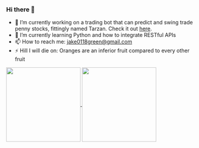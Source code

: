 ### Hi there 👋

- 🔭 I’m currently working on a trading bot that can predict and swing trade penny stocks, fittingly named Tarzan. Check it out [here](https://github.com/greenmachine112/tarzan).
- 🌱 I’m currently learning Python and how to integrate RESTful APIs
- 📫 How to reach me: [jake0118green@gmail.com](mailto:jake0118green@gmail.com)
- ⚡ Hill I will die on: Oranges are an inferior fruit compared to every other fruit
<a href="https://github.com/greenmachine112/github-readme-stats">
  <img height=200 align="center" src="https://github-readme-stats.vercel.app/api?username=greenmachine112&theme=shadow_red&show_icons=true&card_width=500" />
</a>
<a href="https://github.com/anuraghazra/convoychat">
  <img height=200 align="center" src="https://github-readme-stats.vercel.app/api/top-langs/?username=greenmachine112&layout=normal&theme=shadow_red&card_width=500&hide=html" />
</a>
